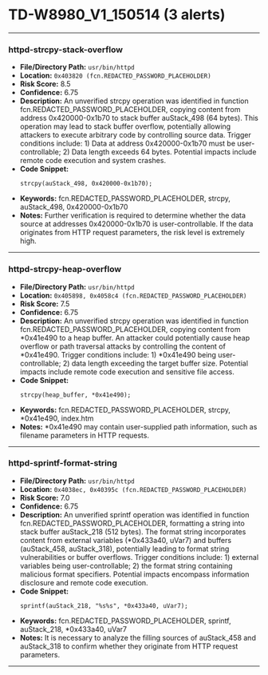 # TD-W8980_V1_150514 (3 alerts)

---

### httpd-strcpy-stack-overflow

- **File/Directory Path:** `usr/bin/httpd`
- **Location:** `0x403820 (fcn.REDACTED_PASSWORD_PLACEHOLDER)`
- **Risk Score:** 8.5
- **Confidence:** 6.75
- **Description:** An unverified strcpy operation was identified in function fcn.REDACTED_PASSWORD_PLACEHOLDER, copying content from address 0x420000-0x1b70 to stack buffer auStack_498 (64 bytes). This operation may lead to stack buffer overflow, potentially allowing attackers to execute arbitrary code by controlling source data. Trigger conditions include: 1) Data at address 0x420000-0x1b70 must be user-controllable; 2) Data length exceeds 64 bytes. Potential impacts include remote code execution and system crashes.
- **Code Snippet:**
  ```
  strcpy(auStack_498, 0x420000-0x1b70);
  ```
- **Keywords:** fcn.REDACTED_PASSWORD_PLACEHOLDER, strcpy, auStack_498, 0x420000-0x1b70
- **Notes:** Further verification is required to determine whether the data source at addresses 0x420000-0x1b70 is user-controllable. If the data originates from HTTP request parameters, the risk level is extremely high.

---
### httpd-strcpy-heap-overflow

- **File/Directory Path:** `usr/bin/httpd`
- **Location:** `0x405898, 0x4058c4 (fcn.REDACTED_PASSWORD_PLACEHOLDER)`
- **Risk Score:** 7.5
- **Confidence:** 6.75
- **Description:** An unverified strcpy operation was identified in function fcn.REDACTED_PASSWORD_PLACEHOLDER, copying content from *0x41e490 to a heap buffer. An attacker could potentially cause heap overflow or path traversal attacks by controlling the content of *0x41e490. Trigger conditions include: 1) *0x41e490 being user-controllable; 2) data length exceeding the target buffer size. Potential impacts include remote code execution and sensitive file access.
- **Code Snippet:**
  ```
  strcpy(heap_buffer, *0x41e490);
  ```
- **Keywords:** fcn.REDACTED_PASSWORD_PLACEHOLDER, strcpy, *0x41e490, index.htm
- **Notes:** *0x41e490 may contain user-supplied path information, such as filename parameters in HTTP requests.

---
### httpd-sprintf-format-string

- **File/Directory Path:** `usr/bin/httpd`
- **Location:** `0x4038ec, 0x40395c (fcn.REDACTED_PASSWORD_PLACEHOLDER)`
- **Risk Score:** 7.0
- **Confidence:** 6.75
- **Description:** An unverified sprintf operation was identified in function fcn.REDACTED_PASSWORD_PLACEHOLDER, formatting a string into stack buffer auStack_218 (512 bytes). The format string incorporates content from external variables (*0x433a40, uVar7) and buffers (auStack_458, auStack_318), potentially leading to format string vulnerabilities or buffer overflows. Trigger conditions include: 1) external variables being user-controllable; 2) the format string containing malicious format specifiers. Potential impacts encompass information disclosure and remote code execution.
- **Code Snippet:**
  ```
  sprintf(auStack_218, "%s%s", *0x433a40, uVar7);
  ```
- **Keywords:** fcn.REDACTED_PASSWORD_PLACEHOLDER, sprintf, auStack_218, *0x433a40, uVar7
- **Notes:** It is necessary to analyze the filling sources of auStack_458 and auStack_318 to confirm whether they originate from HTTP request parameters.

---
